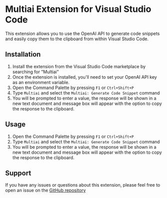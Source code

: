 # Multiai Extension for Visual Studio Code

This extension allows you to use the OpenAI API to generate code snippets and easily copy them to the clipboard from within Visual Studio Code.

## Installation

1. Install the extension from the Visual Studio Code marketplace by searching for "Multiai"
2. Once the extension is installed, you'll need to set your OpenAI API key as an environment variable.
3. Open the Command Palette by pressing `F1` or `Ctrl+Shift+P`
4. Type `Multiai` and select the `Multiai: Generate Code Snippet` command
5. You will be prompted to enter a value, the response will be shown in a new text document and message box will appear with the option to copy the response to the clipboard.

## Usage

1. Open the Command Palette by pressing `F1` or `Ctrl+Shift+P`
2. Type `Multiai` and select the `Multiai: Generate Code Snippet` command
3. You will be prompted to enter a value, the response will be shown in a new text document and message box will appear with the option to copy the response to the clipboard.

## Support

If you have any issues or questions about this extension, please feel free to open an issue on the [GitHub repository](https://github.com/CPTRICODEV/MultaiAi-VSCode)
